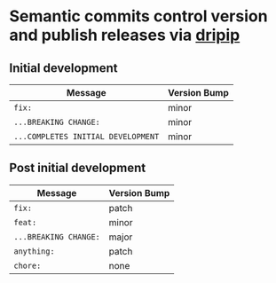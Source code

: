 # Semantic commits control version and publish releases via [dripip](https://github.com/prisma-labs/dripip)

## Initial development

| Message                            | Version Bump |
|------------------------------------|--------------|
| `fix:`                             | minor        |
| `...BREAKING CHANGE:`              | minor        |
| `...COMPLETES INITIAL DEVELOPMENT` | minor        |

## Post initial development 

| Message                            | Version Bump |
|------------------------------------|--------------|
| `fix:`                             | patch        |
| `feat:`                            | minor        |
| `...BREAKING CHANGE:`              | major        |
| `anything:`                        | patch        |
| `chore:`                           | none         |


